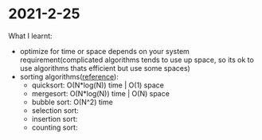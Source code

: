 # 2021-2-25

What I learnt:
- optimize for time or space depends on your system requirement(complicated algorithms tends to use up space, so its ok to use algorithms thats efficient but use some spaces)
- sorting algorithms([reference](https://www.quora.com/What-is-the-fastest-sorting-algorithm)):
    - quicksort: O(N*log(N)) time | O(1) space
    - mergesort: O(N*log(N)) time | O(N) space
    - bubble sort: O(N^2) time
    - selection sort:
    - insertion sort:
    - counting sort:
